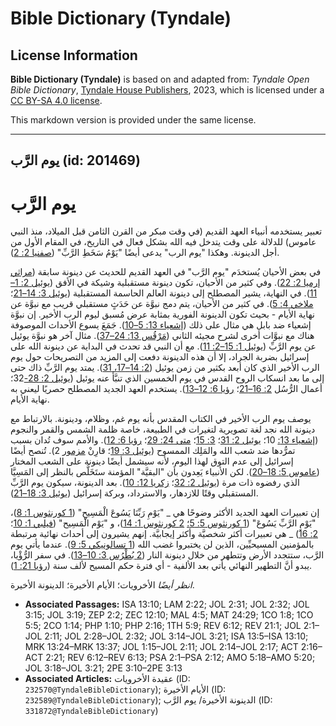 # Bible Dictionary (Tyndale)

## License Information

**Bible Dictionary (Tyndale)** is based on and adapted from: _Tyndale Open Bible Dictionary_, [Tyndale House Publishers](https://tyndaleopenresources.com/), 2023, which is licensed under a [CC BY-SA 4.0 license](https://creativecommons.org/licenses/by-sa/4.0/legalcode.en).

This markdown version is provided under the same license.



--------------------------------

## يوم الرَّب (id: 201469)

يوم الرَّب
==========

تعبير يستخدمه أنبياء العهد القديم (في وقت مبكر من القرن الثامن قبل الميلاد، منذ النبي عاموس) للدلالة على وقت يتدخل فيه الله بشكل فعال في التاريخ، في المقام الأول من أجل الدينونة. وهكذا "يوم الرب" يدعى أيضًا "يَوْمُ سَخَطِ الرَّبِّ" ([صفنيا 2: 2](https://ref.ly/Zeph2:2)).

في بعض الأحيان يُستخدَم "يوم الرَّب" في العهد القديم للحديث عن دينونة سابقة ([مراثي إرميا 2: 22](https://ref.ly/Lam2:22)). وفي كثير من الأحيان، تكون دينونة مستقبلية وشيكة في الأفق ([يوئيل 2: 1–11](https://ref.ly/Joel2:1-Joel2:11)). في النهاية، يشير المصطلح إلى دينونة العالم الحاسمة المستقبلية ([يوئيل 3: 14–21](https://ref.ly/Joel3:14-Joel3:21)؛ [ملاخي 4: 5](https://ref.ly/Mal4:5)). في كثير من الأحيان، يتم دمج نبوَّة عن حَدَثٍ مستقبلي قريب مع نبوَّة عن نهاية الأيام \- بحيث تكون الدينونة الفورية بمثابة عرض مُسبق ليوم الرب الأخير. إن نبوَّة إشعياء ضد بابل هي مثال على ذلك ([إشعياء 13: 5–10](https://ref.ly/Isa13:5-Isa13:10)). جَمَعَ يسوع الأحداث الموصوفة هناك مع نبوَّات أخرى لشرح مجيئه الثاني ([مَرْقُس 13: 24–37](https://ref.ly/Mark13:24-Mark13:37)). مثال آخر هو نبوَّة يوئيل عن يوم الرَّبِّ ([يوئيل 1: 15–2: 11](https://ref.ly/Joel1:15-Joel2:11)). مع أن النبي قد تحدث في البداية عن دينونة الله على إسرائيل بضربة الجراد، إلا أن هذه الدينونة دفعت إلى المزيد من التصريحات حول يوم الرب الأخير الذي كان أبعد بكثير من زمن يوئيل ([2: 14–17، 31](https://ref.ly/Joel2:14-Joel2:17)). يمتد يوم الرَّبِّ ذاك حتى إلى ما بعد انسكاب الروح القدس في يوم الخمسين الذي تنبَّأ عنه يوئيل ([يوئيل 2: 28\-](https://ref.ly/Joel2:28-Joel2:32)32؛ أعمال الرُّسُل [2: 16–21](https://ref.ly/Acts2:16-Acts2:21)؛ [رؤيا 6: 12–13](https://ref.ly/Rev6:12-Rev6:13)). يستخدم العهد الجديد المصطلح حصريًا ليعني به نهاية الأيام.

يوصف يوم الرب الأخير في الكتاب المقدس بأنه يوم غم، وظلام، ودينونة. بالارتباط مع دينونة الله نجد لغة تصويرية لتغيرات في الطبيعة، خاصة ظلمة الشمس والقمر والنجوم ([إشعياء 13:](https://ref.ly/Isa13:10) 10؛ [يوئيل 2: 31](https://ref.ly/Joel2:31)؛ [3: 15](https://ref.ly/Joel3:15)؛ [متى 24: 29](https://ref.ly/Matt24:29)؛ [رؤيا 6: 12](https://ref.ly/Rev6:12)). والأمم سوف تُدان بسبب تمرُّدها ضد شعب الله والمَلِك الممسوح ([يوئيل 3: 19](https://ref.ly/Joel3:19)؛ قارِنْ [مزمور](https://ref.ly/Ps2:1-Ps2:12) 2\). تُنصح أيضًا إسرائيل إلى عدم التوق لهذا اليوم، لأنه سيشمل أيضًا دينونة على الشعب المختار ([عاموس 5: 18–20](https://ref.ly/Amos5:18-Amos5:20)). لكن الأنبياء يَعِدون بأن "البقيَّة" المؤمنة ستَخَلَّص بالنظر إلى المَسِيَّا الذي رفضوه ذات مرة ([يوئيل 2: 32](https://ref.ly/Joel2:32)؛ [زكريا 12: 10](https://ref.ly/Zech12:10)). بعد الدينونة، سيكون يوم الرَّبِّ المستقبلي وقتًا للازدهار، والاسترداد، وبركة إسرائيل ([يوئيل 3: 18–21](https://ref.ly/Joel3:18-Joel3:21)).

إن تعبيرات العهد الجديد الأكثر وضوحًا هي \_ "يَوْمِ رَبِّنَا يَسُوعَ الْمَسِيحِ" ([1 كورنثوس 1: 8](https://ref.ly/1Cor1:8))، "يَوْمِ الرَّبِّ يَسُوعَ" ([1 كورنثوس 5: 5؛](https://ref.ly/1Cor5:5) [2 كورنثوس 1: 14](https://ref.ly/2Cor1:14))، و "يَوْم الْمَسِيح" ([فيلبي 1: 10](https://ref.ly/Phil1:10)؛ [2: 16](https://ref.ly/Phil2:16)) \_ هي تعبيرات أكثر شخصيَّة وأكثر إيجابيَّة. إنهم يشيرون إلى أحداث نهائية مرتبطة بالمؤمنين المسيحيِّين، الذين لن يختبروا غضب الله ([1 تسالونيكي 5: 9](https://ref.ly/1Thess5:9)). عندما يأتي يوم الرَّب، ستتجدد الأرض وتتطهر من خلال دينونة النار ([2 بُطْرُس 3: 10–13](https://ref.ly/2Pet3:10-2Pet3:13)). في سفر الرُّؤْيا، يبدو أنَّ التطهير النهائي يأتي بعد الألفية \- أي فترة حكم المسيح لألف سنة ([رؤيا 21: 1](https://ref.ly/Rev21:1)).

*انظر أيضًا* الأخرويات؛ الأيام الأخيرة؛ الدينونة الأخيرة.

* **Associated Passages:** ISA 13:10; LAM 2:22; JOL 2:31; JOL 2:32; JOL 3:15; JOL 3:19; ZEP 2:2; ZEC 12:10; MAL 4:5; MAT 24:29; 1CO 1:8; 1CO 5:5; 2CO 1:14; PHP 1:10; PHP 2:16; 1TH 5:9; REV 6:12; REV 21:1; JOL 2:1–JOL 2:11; JOL 2:28–JOL 2:32; JOL 3:14–JOL 3:21; ISA 13:5–ISA 13:10; MRK 13:24–MRK 13:37; JOL 1:15–JOL 2:11; JOL 2:14–JOL 2:17; ACT 2:16–ACT 2:21; REV 6:12–REV 6:13; PSA 2:1–PSA 2:12; AMO 5:18–AMO 5:20; JOL 3:18–JOL 3:21; 2PE 3:10–2PE 3:13
* **Associated Articles:** عقيدة الأخرويات (ID: `232570@TyndaleBibleDictionary`); الأيام الأخيرة (ID: `232589@TyndaleBibleDictionary`); الدينونة الأخيرة/ يوم الرَّب (ID: `331872@TyndaleBibleDictionary`)


